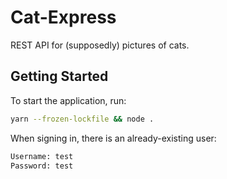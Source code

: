# Cat-Express
REST API for (supposedly) pictures of cats.

## Getting Started
To start the application, run:
```bash
yarn --frozen-lockfile && node .
```
When signing in, there is an already-existing user:
```txt
Username: test
Password: test
```
